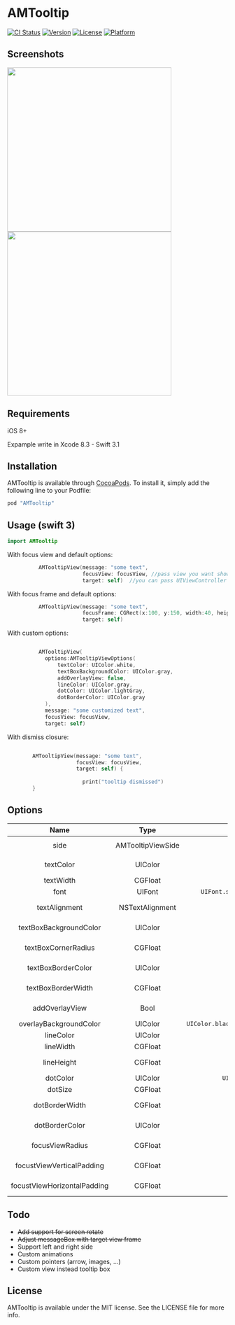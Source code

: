 # AMTooltip

[![CI Status](http://img.shields.io/travis/amirdew/AMTooltip.svg?style=flat)](https://travis-ci.org/amirdew/AMTooltip)
[![Version](https://img.shields.io/cocoapods/v/AMTooltip.svg?style=flat)](http://cocoapods.org/pods/AMTooltip)
[![License](https://img.shields.io/cocoapods/l/AMTooltip.svg?style=flat)](http://cocoapods.org/pods/AMTooltip)
[![Platform](https://img.shields.io/cocoapods/p/AMTooltip.svg?style=flat)](http://cocoapods.org/pods/AMTooltip)

## Screenshots

<img width="375" src="https://raw.githubusercontent.com/amirdew/AMTooltip/master/Example/screenshots_1.png"><img width="375" src="https://raw.githubusercontent.com/amirdew/AMTooltip/master/Example/screenshots_2.png">


## Requirements

iOS 8+

Expample write in Xcode 8.3 - Swift 3.1


## Installation

AMTooltip is available through [CocoaPods](http://cocoapods.org). To install
it, simply add the following line to your Podfile:

```ruby
pod "AMTooltip"
```


## Usage (swift 3)

```swift
import AMTooltip
```



With focus view and default options:

```swift
          AMTooltipView(message: "some text",
                        focusView: focusView, //pass view you want show tooltip over it
                        target: self)  //you can pass UIViewController or UIView as target
```

With focus frame and default options:

```swift
          AMTooltipView(message: "some text",
                        focusFrame: CGRect(x:100, y:150, width:40, height:25)
                        target: self) 
```


With custom options:

```swift

          AMTooltipView(
            options:AMTooltipViewOptions(
                textColor: UIColor.white,
                textBoxBackgroundColor: UIColor.gray,
                addOverlayView: false,
                lineColor: UIColor.gray,
                dotColor: UIColor.lightGray,
                dotBorderColor: UIColor.gray
            ),
            message: "some customized text",
            focusView: focusView,
            target: self)

```

With dismiss closure:

```swift

        AMTooltipView(message: "some text",
                      focusView: focusView,
                      target: self) {
                      
                        print("tooltip dismissed") 
        }
```

## Options

| Name | Type | Default | Description |
|:----:|:----:|:---:|:-------:|
|side|AMTooltipViewSide|```.auto```|Side of show tooltip ```(.auto/.top/.bottom)```
|textColor|UIColor|```UIColor.black```|Color of message text
|textWidth|CGFloat|```270```|Width of message
|font|UIFont|```UIFont.systemFont(ofSize: 14)```|Font of message text
|textAlignment|NSTextAlignment|```.natural```|Alignment of message text
|textBoxBackgroundColor|UIColor|```UIColor.white```|Color of message box
|textBoxCornerRadius|CGFloat|```6```|Radius for corners of message box
|textBoxBorderColor|UIColor|```UIColor.clear```|Color for border of message box
|textBoxBorderWidth|CGFloat|```0```|Width for border of message box
|addOverlayView|Bool|```true```|if false dark overlay view hide
|overlayBackgroundColor|UIColor|```UIColor.black.withAlphaComponent(0.4)```|Color of overlay view
|lineColor|UIColor|```UIColor.white```|Color of pin line view
|lineWidth|CGFloat|```2```|Width of pin line view
|lineHeight|CGFloat|```30```|Height of pin line view
|dotColor|UIColor|```UIColor.lightGray```|Color of pin dot
|dotSize|CGFloat|```13```|Size of pin dot
|dotBorderWidth|CGFloat|```2```|Size for border of pin dot 
|dotBorderColor|UIColor|```UIColor.white```|Color for border of pin dot
|focusViewRadius|CGFloat|```6```|Radius for corners of focused view
|focustViewVerticalPadding|CGFloat|```5```|Vertical padding for focused view
|focustViewHorizontalPadding|CGFloat|```15```|Horizontal padding for focused view

## Todo
 * ~~Add support for screen rotate~~
 * ~~Adjust messageBox with target view frame~~
 * Support left and right side
 * Custom animations
 * Custom pointers (arrow, images, ...)
 * Custom view instead tooltip box


## License

AMTooltip is available under the MIT license. See the LICENSE file for more info.
